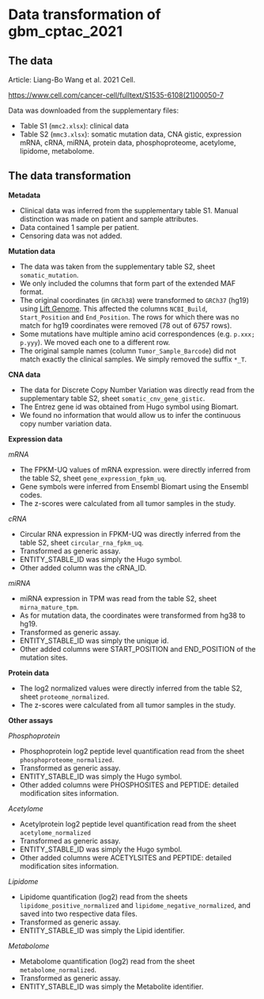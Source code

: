 # Data transformation of gbm_cptac_2021

## The data
Article: Liang-Bo Wang  et al. 2021 Cell. 

https://www.cell.com/cancer-cell/fulltext/S1535-6108(21)00050-7

Data was downloaded from the supplementary files:
- Table S1 (`mmc2.xlsx`): clinical data
- Table S2 (`mmc3.xlsx`): somatic mutation data, CNA gistic, expression mRNA, cRNA, miRNA, protein data, phosphoproteome,
acetylome, lipidome, metabolome.

## The data transformation

**Metadata**
- Clinical data was inferred from the supplementary table S1. 
  Manual distinction was made on patient and sample attributes.
- Data contained 1 sample per patient.
- Censoring data was not added.

**Mutation data**
- The data was taken from the supplementary table S2, sheet `somatic_mutation`.
- We only included the columns that form part of the extended MAF format.
- The original coordinates (in `GRCh38`) were transformed to `GRCh37` (hg19) using 
  [Lift Genome](https://genome.ucsc.edu/cgi-bin/hgLiftOver). This affected the
  columns `NCBI_Build`, `Start_Position` and `End_Position`. The rows for which there
  was no match for hg19 coordinates were removed (78 out of 6757 rows).
- Some mutations have multiple amino acid correspondences (e.g. `p.xxx; p.yyy`).
  We moved each one to a different row.
- The original sample names (column `Tumor_Sample_Barcode`)
  did not match exactly the clinical samples. We simply removed the
  suffix `*_T`.

**CNA data**

- The data for Discrete Copy Number Variation was directly read from
the supplementary table S2, sheet `somatic_cnv_gene_gistic`.
- The Entrez gene id was obtained from Hugo symbol using Biomart.
- We found no information that would allow us to infer the continuous copy number variation data.

**Expression data**

_mRNA_

- The FPKM-UQ values of mRNA expression.
  were directly inferred from the table S2, sheet `gene_expression_fpkm_uq`.
- Gene symbols were inferred from Ensembl Biomart using the Ensembl codes.
- The z-scores were calculated from all tumor samples in the study.


_cRNA_

- Circular RNA expression in FPKM-UQ was directly inferred from the table S2, sheet `circular_rna_fpkm_uq`.
- Transformed as generic assay.
- ENTITY_STABLE_ID was simply the Hugo symbol.
- Other added column was the cRNA_ID.

_miRNA_

- miRNA expression in TPM was read from the table S2, sheet `mirna_mature_tpm`.
- As for mutation data, the coordinates were transformed from hg38 to hg19.
- Transformed as generic assay.
- ENTITY_STABLE_ID was simply the unique id.
- Other added columns were START_POSITION and END_POSITION of the mutation sites.

**Protein data**

- The log2 normalized values were directly inferred from the table S2,
  sheet `proteome_normalized`.
- The z-scores were calculated from all tumor samples in the study.

**Other assays**

_Phosphoprotein_

- Phosphoprotein log2 peptide level quantification read from the sheet
  `phosphoproteome_normalized`.
- Transformed as generic assay.
- ENTITY_STABLE_ID was simply the Hugo symbol.
- Other added columns were PHOSPHOSITES and PEPTIDE: 
  detailed modification sites information.

_Acetylome_

- Acetylprotein log2 peptide level quantification read from the sheet `acetylome_normalized`
- Transformed as generic assay.
- ENTITY_STABLE_ID was simply the Hugo symbol.
- Other added columns were ACETYLSITES and PEPTIDE:
  detailed modification sites information.

_Lipidome_

- Lipidome quantification (log2) read from the sheets
  `lipidome_positive_normalized` and `lipidome_negative_normalized`,
  and saved into two respective data files.
- Transformed as generic assay.
- ENTITY_STABLE_ID was simply the Lipid identifier.

_Metabolome_

- Metabolome quantification (log2) read from the sheet `metabolome_normalized`.
- Transformed as generic assay.
- ENTITY_STABLE_ID was simply the Metabolite identifier.